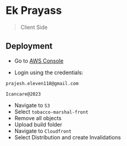 # Ek Prayass

> Client Side

## Deployment

- Go to [AWS Console](https://685806635983.signin.aws.amazon.com/console)

- Login using the credentials:

```username
prajesh.eleven118@gmail.com
```

```password
Icancare@2023
```

- Navigate to `S3`
- Select `tobacco-marshal-front`
- Remove all objects
- Upload build folder
- Navigate to `Cloudfront`
- Select Distribution and create Invalidations
